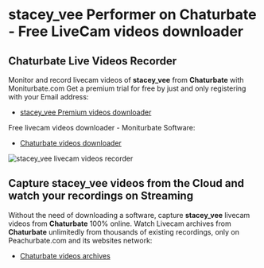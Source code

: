 # stacey_vee Performer on Chaturbate - Free LiveCam videos downloader

## Chaturbate Live Videos Recorder

Monitor and record livecam videos of **stacey_vee** from **Chaturbate** with Moniturbate.com
Get a premium trial for free by just and only registering with your Email address:
* [stacey_vee Premium videos downloader](https://moniturbate.com/request-demo-licence-key.html)

Free livecam videos downloader - Moniturbate Software:
* [Chaturbate videos downloader](https://moniturbate.com/moniturbate-download-software.html)

![stacey_vee livecam videos recorder](https://peachurnet.com/templates/moniturbate-software.png)


## Capture stacey_vee videos from the Cloud and watch your recordings on Streaming

Without the need of downloading a software, capture **stacey_vee** livecam videos from **Chaturbate** 100% online.
Watch Livecam archives from **Chaturbate** unlimitedly from thousands of existing recordings, only on Peachurbate.com and its websites network:
* [Chaturbate videos archives](https://peachurnet.com/)